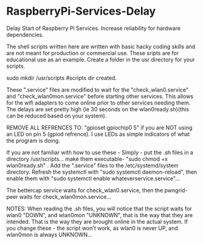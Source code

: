 # RaspberryPi-Services-Delay
Delay Start of Raspberry Pi Services. Increase reliability for hardware dependencies.


The shell scripts written here are written with basic hacky coding skills and are not meant for production or commercial use. These sripts are for educational use as an example. Create a folder in the usr directory for your scripts. 

sudo mkdir /usr/scripts #scripts dir created.


These ".service" files are modified to wait for the "check_wlan0.service" and "check_wlan0mon.service" before starting other services.  This allows for the wifi adapters to come online prior to other services needing them.  The delays are set pretty high (ie 30 seconds on the wlan0ready.sh)(this can be reduced based on your system).  


REMOVE ALL REFRENCES TO: "gpioset gpiochip0 5" if you are NOT using an LED on pin 5 (gpiod refrence).  I use LEDs as simple indicators of what the program is doing.


If you are not familiar with how to use these - Simply - put the .sh files in a directory /usr/scripts... make them executable- "sudo chmod +x wlan0ready.sh" .  Add the ".service" files to the /etc/systemd/system directory.  Refresh the systemctl with "sudo systemctl daemon-reload", then enable them with "sudo systemctl enable whateverservice.service"... 


The bettercap service waits for check_wlan0.service, then the pwngrid-peer waits for check_wlan0mon.service...


NOTES: When reading the .sh files, you will notice that the script waits for wlan0 "DOWN", and wlan0mon "UNKNOWN", that is the way that they are intended.  That is the way they are brought online in the actual system.  If you change these - the script won't work, as wlan0 is never UP, and wlan0mon is always UNKNOWN...
